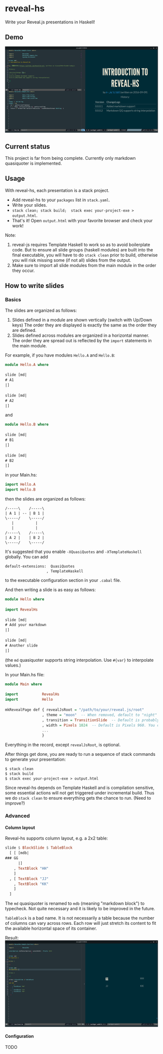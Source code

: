 # reveal-hs
Write your Reveal.js presentations in Haskell!

## Demo

![Demo](reveal-hs-demo.png)


## Current status

This project is far from being complete. Currently only markdown quasiquoter is implemented.


## Usage

With reveal-hs, each presentation is a stack project.

* Add reveal-hs to your `packages` list in `stack.yaml`.
* Write your slides.
* `stack clean; stack build;  stack exec your-project-exe > output.html`.
* That's it! Open `output.html` with your favorite browser and check your work!

Note: 

1. reveal-js requires Template Haskell to work so as to avoid boilerplate code.
But to ensure all slide groups (haskell modules) are built into the final executable, you will
have to do `stack clean` prior to build, otherwise you will risk missing some (if not all) 
slides from the output.
1. Make sure to import all slide modules from the main module in the order they occur.


## How to write slides

### Basics

The slides are organized as follows:

1. Slides defined in a module are shown vertically (switch with Up/Down keys)
   The order they are displayed is exactly the same as the order they are defined.
1. Slides defined across modules are organized in a horizontal manner.
   The order they are spread out is reflected by the `import` statements in the main module.
   
For example, if you have modules `Hello.A` and `Hello.B`:

```haskell
module Hello.A where

slide [md|
# A1
|]

slide [md|
# A2
|]
```

and

```haskell
module Hello.B where

slide [md|
# B1
|]

slide [md|
# B2
|]
```

in your Main.hs:

```haskell
import Hello.A
import Hello.B
```

then the slides are organized as follows:

```
/-----\    /-----\
| A 1 | -- | B 1 |
\-----/    \-----/
   |          |
   |          |
/-----\    /-----\
| A 2 |    | B 2 |
\-----/    \-----/
```

It's suggested that you enable `-XQuasiQuotes` and `-XTemplateHaskell` globally. You can add
```
default-extensions:  QuasiQuotes
                   , TemplateHaskell
```
to the executable configuration section in your `.cabal` file.

And then writing a slide is as easy as follows:

```haskell
module Hello where

import RevealHs

slide [md|
# Add your markdown
|]

slide [md|
# Another slide
|]
```

(the `md` quasiquoter supports string interpolation.
Use `#{var}` to interpolate values.)

In your Main.hs file:

```haskell
module Main where

import           RevealHs
import           Hello

mkRevealPage def { revealJsRoot = "/path/to/your/reveal.js/root"
                 , theme = "moon"  -- When removed, default to "night"
                 , transition = TransitionSlide  -- Default is probably TransisionConvex
                 , width = Pixels 1024  -- Default is Pixels 960. You can say `Percentage xx` as well
                 ...
                 }
```

Everything in the record, except `revealJsRoot`, is optional.

After things get done, you are ready to run a sequence of stack commands to generate your presentation:

```
$ stack clean
$ stack build
$ stack exec your-project-exe > output.html
```

Since reveal-hs depends on Template Haskell and is compilation sensitive, some essential actions will not get triggered under incremental build. Thus we do `stack clean` to ensure everything gets the chance to run. (Need to improve?)


### Advanced

#### Column layout

Reveal-hs supports column layout, e.g. a 2x2 table:

```haskell
slide $ BlockSlide $ TableBlock
  [ [ [mdb|
### GG
      |]
    , TextBlock "HH"
    ]
  , [ TextBlock "JJ"
    , TextBlock "KK"
    ]
  ]
```
  
The `md` quasiquoter is renamed to `mdb` (meaning "markdown block") to typecheck.
Not quite necessary and it is likely to be improved in the future.

`TableBlock` is a bad name. It is not necessarily a table 
because the number of columns can vary across rows. Each row will just stretch its content to fit the available horizontal space of its container.

Result:
![Table layout](reveal-hs-table-layout.png)


#### Configuration

TODO
